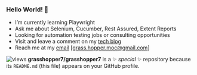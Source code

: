 ### Hello World! 👋





- I’m currently learning Playwright
- Ask me about Selenium, Cucumber, Rest Assured, Extent Reports
- Looking for automation testing jobs or consulting opportunities
- Visit and leave a comment on my [tech blog](https://ghchirp.online)
- Reach me at my [email](mailto:grass.hopper.moc@gmail.com) [grass.hopper.moc@gmail.com]


![views](https://komarev.com/ghpvc/?username=grasshopper7&color=blue)
**grasshopper7/grasshopper7** is a ✨ _special_ ✨ repository because its `README.md` (this file) appears on your GitHub profile.
<!--
Here are some ideas to get you started:

- 🔭 I’m currently working on ...
- 🌱 I’m currently learning ...
- 👯 I’m looking to collaborate on ...
- 🤔 I’m looking for help with ...
- 💬 Ask me about ...
- 📫 How to reach me: ...
- 😄 Pronouns: ...
- ⚡ Fun fact: ...
-->

